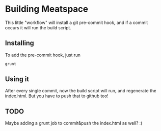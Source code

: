 Building Meatspace
==================

This little "workflow" will install a git pre-commit hook, and if a commit occurs it will run the build script.

Installing
----------

To add the pre-commit hook, just run

```javascript
grunt
```

Using it
--------

After every single commit, now the build script will run, and regenerate the index.html. But you have to push that to
github too!


TODO
----

Maybe adding a grunt job to commit&push the index.html as well? :)